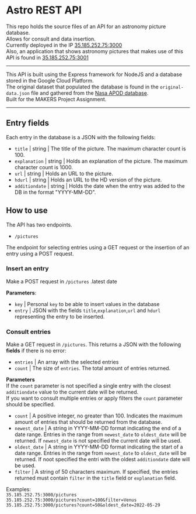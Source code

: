 # Astro REST API

This repo holds the source files of an API for an astronomy picture database.\
Allows for consult and data insertion.\
Currently deployed in the IP [35.185.252.75:3000](35.185.252.75:3000)\
Also, an application that shows astronomy pictures that makes use of this API is found in [35.185.252.75:3001](35.185.252.75:3001)

---

This API is built using the Express framework for NodeJS and a database stored in the Google Cloud Platform.\
The original dataset that populated the database is found in the `original-data.json` file and gathered from the [Nasa APOD database](https://api.nasa.gov/#apod).\
Built for the MAKERS Project Assignment.

---

## Entry fields

Each entry in the database is a JSON with the following fields:

- `title` | string | The title of the picture. The maximum character count is 100.
- `explanation` | string | Holds an explanation of the picture. The maximum character count is 1000.
- `url` | string | Holds an URL to the picture.
- `hdurl` | string | Holds an URL to the HD version of the picture.
- `additiondate` | string | Holds the date when the entry was added to the DB in the format "YYYY-MM-DD".

## How to use

The API has two endpoints.

- `/pictures`

The endpoint for selecting entries using a GET request or the insertion of an entry using a POST request.

### Insert an entry

Make a POST request in `/pictures` .latest date

**Parameters**:

+ `key` |  Personal `key` to be able to insert values in the database
+ `entry` |  JSON with the fields `title`,`explanation`,`url` and `hdurl` representing the entry to be inserted.


### Consult entries

Make a GET request in `/pictures`. This returns a JSON with the following **fields** if there is no error:

+ `entries` |  An array with the selected entries
+ `count` |  The size of `entries`. The total amount of entries returned.

**Parameters**\
If the `count` parameter is not specified a single entry with the closest `additiondate` value to the current date will be returned.\
If you want to consult multiple entries or apply filters the `count` parameter should be specified.

- `count` | A positive integer, no greater than 100. Indicates the maximum amount of entries that should be returned from the database.
- `newest_date` | A string in YYYY-MM-DD format indicating the end of a date range. Entries in the range from `newest_date` to `oldest_date` will be returned. If `newest_date`  is not specified the current date will be used.
- `oldest_date` | A string in YYYY-MM-DD format indicating the start of a date range. Entries in the range from `newest_date` to `oldest_date` will be returned. If noot specified the entri with the oldest `additiondate` date will be used.
- `filter` | A string of 50 characters maximum. If specified, the entries returned must contain `filter` in the `title` field or `explanation` field.

Examples:\
`35.185.252.75:3000/pictures`\
`35.185.252.75:3000/pictures?count=100&filter=Venus`\
`35.185.252.75:3000/pictures?count=50&oldest_date=2022-05-29`
